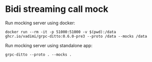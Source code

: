 # Bidi streaming call mock

Run mocking server using docker:

`docker run --rm -it -p 51000:51000 -v $(pwd):/data ghcr.io/vadimi/grpc-ditto:0.6.0-pre3 --proto /data --mocks /data`

Run mocking server using standalone app:

`grpc-ditto --proto . --mocks .`
